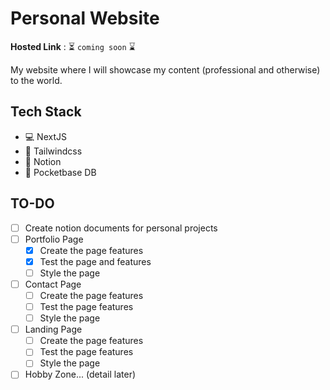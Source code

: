 # Personal Website

**Hosted Link** : ⏳ `coming soon` ⌛

My website where I will showcase my content (professional and otherwise) to the world.

## Tech Stack
- :computer: NextJS
- :tada: Tailwindcss
- :floppy_disk: Notion
- :minidisc: Pocketbase DB

## TO-DO

- [ ] Create notion documents for personal projects
- [ ] Portfolio Page
    - [X] Create the page features
    - [X] Test the page and features
    - [ ] Style the page
- [ ] Contact Page
    - [ ] Create the page features
    - [ ] Test the page features
    - [ ] Style the page 
- [ ] Landing Page
    - [ ] Create the page features
    - [ ] Test the page features
    - [ ] Style the page
- [ ] Hobby Zone... (detail later)

